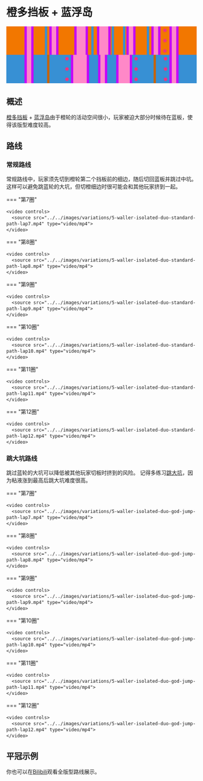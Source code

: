 # 橙多挡板 + 蓝浮岛

![橙多挡板 + 蓝浮岛](../images/variations/5-waller-isolated-duo.jpg)

## 概述

[橙多挡板](../rolls/5-waller.zh.md) + [蓝浮岛](../rolls/isolated-duo.zh.md#蓝轮)由于橙轮的活动空间很小，玩家被迫大部分时候待在蓝板，使得该版型难度较高。

## 路线

### 常规路线

常规路线中，玩家须先切到橙轮第二个挡板前的细边，随后切回蓝板并跳过中坑。这样可以避免跳蓝轮的大坑，但切橙细边时很可能会和其他玩家挤到一起。

=== "第7圈"

    <video controls>
      <source src="../../images/variations/5-waller-isolated-duo-standard-path-lap7.mp4" type="video/mp4">
    </video>

=== "第8圈"

    <video controls>
      <source src="../../images/variations/5-waller-isolated-duo-standard-path-lap8.mp4" type="video/mp4">
    </video>

=== "第9圈"

    <video controls>
      <source src="../../images/variations/5-waller-isolated-duo-standard-path-lap9.mp4" type="video/mp4">
    </video>

=== "第10圈"

    <video controls>
      <source src="../../images/variations/5-waller-isolated-duo-standard-path-lap10.mp4" type="video/mp4">
    </video>

=== "第11圈"

    <video controls>
      <source src="../../images/variations/5-waller-isolated-duo-standard-path-lap11.mp4" type="video/mp4">
    </video>

=== "第12圈"

    <video controls>
      <source src="../../images/variations/5-waller-isolated-duo-standard-path-lap12.mp4" type="video/mp4">
    </video>

### 跳大坑路线

跳过蓝轮的大坑可以降低被其他玩家切板时挤到的风险。 记得多练习[跳大坑](../advanced/isolated-duo-god-jumps.md)，因为粘液涨到最高后跳大坑难度很高。

=== "第7圈"

    <video controls>
      <source src="../../images/variations/5-waller-isolated-duo-god-jump-path-lap7.mp4" type="video/mp4">
    </video>

=== "第8圈"

    <video controls>
      <source src="../../images/variations/5-waller-isolated-duo-god-jump-path-lap8.mp4" type="video/mp4">
    </video>

=== "第9圈"

    <video controls>
      <source src="../../images/variations/5-waller-isolated-duo-god-jump-path-lap9.mp4" type="video/mp4">
    </video>

=== "第10圈"

    <video controls>
      <source src="../../images/variations/5-waller-isolated-duo-god-jump-path-lap10.mp4" type="video/mp4">
    </video>

=== "第11圈"

    <video controls>
      <source src="../../images/variations/5-waller-isolated-duo-god-jump-path-lap11.mp4" type="video/mp4">
    </video>

=== "第12圈"

    <video controls>
      <source src="../../images/variations/5-waller-isolated-duo-god-jump-path-lap12.mp4" type="video/mp4">
    </video>

## 平冠示例

你也可以在[Bilibili](https://www.bilibili.com/video/BV1PB4y1i7fh)观看全版型路线展示。
